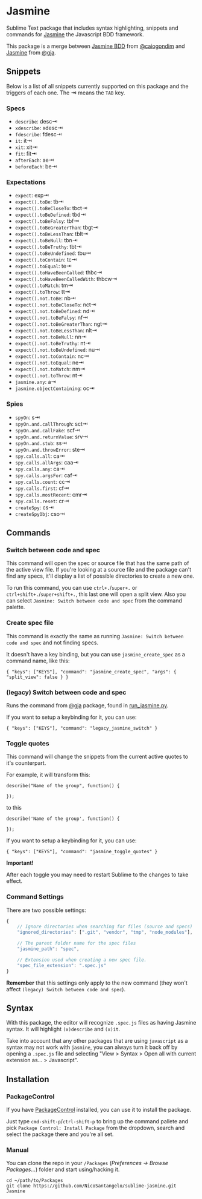 # Jasmine

Sublime Text package that includes syntax highlighting, snippets and commands for [Jasmine](http://jasmine.github.io) the Javascript BDD framework.

This package is a merge between [Jasmine BDD](https://github.com/caiogondim/jasmine-sublime-snippets) from [@caiogondim](https://github.com/caiogondim) and [Jasmine](https://github.com/gja/sublime-text-2-jasmine) from [@gja](https://github.com/gja).

## Snippets

Below is a list of all snippets currently supported on this package and the triggers of each one. The **⇥** means the `TAB` key.

### Specs
- `describe`: desc⇥
- `xdescribe`: xdesc⇥
- `fdescribe`: fdesc⇥
- `it`: it⇥
- `xit`: xit⇥
- `fit`: fit⇥
- `afterEach`: ae⇥
- `beforeEach`: be⇥

### Expectations
- `expect`: exp⇥
- `expect().toBe`: tb⇥
- `expect().toBeCloseTo`: tbct⇥
- `expect().toBeDefined`: tbd⇥
- `expect().toBeFalsy`: tbf⇥
- `expect().toBeGreaterThan`: tbgt⇥
- `expect().toBeLessThan`: tblt⇥
- `expect().toBeNull`: tbn⇥
- `expect().toBeTruthy`: tbt⇥
- `expect().toBeUndefined`: tbu⇥
- `expect().toContain`: tc⇥
- `expect().toEqual`: te⇥
- `expect().toHaveBeenCalled`: thbc⇥
- `expect().toHaveBeenCalledWith`: thbcw⇥
- `expect().toMatch`: tm⇥
- `expect().toThrow`: tt⇥
- `expect().not.toBe`: nb⇥
- `expect().not.toBeCloseTo`: nct⇥
- `expect().not.toBeDefined`: nd⇥
- `expect().not.toBeFalsy`: nf⇥
- `expect().not.toBeGreaterThan`: ngt⇥
- `expect().not.toBeLessThan`: nlt⇥
- `expect().not.toBeNull`: nn⇥
- `expect().not.toBeTruthy`: nt⇥
- `expect().not.toBeUndefined`: nu⇥
- `expect().not.toContain`: nc⇥
- `expect().not.toEqual`: ne⇥
- `expect().not.toMatch`: nm⇥
- `expect().not.toThrow`: nt⇥
- `jasmine.any`: a⇥
- `jasmine.objectContaining`: oc⇥

### Spies
- `spyOn`: s⇥
- `spyOn.and.callThrough`: sct⇥
- `spyOn.and.callFake`: scf⇥
- `spyOn.and.returnValue`: srv⇥
- `spyOn.and.stub`: ss⇥
- `spyOn.and.throwError`: ste⇥
- `spy.calls.all`: ca⇥
- `spy.calls.allArgs`: caa⇥
- `spy.calls.any`: ca⇥
- `spy.calls.argsFor`: caf⇥
- `spy.calls.count`: cc⇥
- `spy.calls.first`: cf⇥
- `spy.calls.mostRecent`: cmr⇥
- `spy.calls.reset`: cr⇥
- `createSpy`: cs⇥
- `createSpyObj`: cso⇥


## Commands

### Switch between code and spec

This command will open the spec or source file that has the same path of the active view file.
If you're looking at a source file and the package can't find any specs, it'll display a list of possible directories to create a new one.

To run this command, you can use `ctrl+.`/`super+.` or `ctrl+shift+.`/`super+shift+.`, this last one will open a split view. Also you can select `Jasmine: Switch between code and spec` from the command palette.

### Create spec file

This command is exactly the same as running `Jasmine: Switch between code and spec` and not finding specs.

It doesn't have a key binding, but you can use `jasmine_create_spec` as a command name, like this:

`{ "keys": ["KEYS"], "command": "jasmine_create_spec", "args": { "split_view": false } }`

### (legacy) Switch between code and spec

Runs the command from [@gja](https://github.com/gja) package, found in [run_jasmine.py](https://github.com/gja/sublime-text-2-jasmine/blob/master/run_jasmine.py).

If you want to setup a keybinding for it, you can use:

`{ "keys": ["KEYS"], "command": "legacy_jasmine_switch" }`

### Toggle quotes

This command will change the snippets from the current active quotes to it's counterpart.

For example, it will transform this:

````
describe("Name of the group", function() {
    
});
````

to this

````
describe('Name of the group', function() {
    
});
````

If you want to setup a keybinding for it, you can use:

`{ "keys": ["KEYS"], "command": "jasmine_toggle_quotes" }`

**Important!**

After each toggle you may need to restart Sublime to the changes to take effect.

### Command Settings

There are two possible settings:
```javascript
{
    // Ignore directories when searching for files (source and specs)
    "ignored_directories": [".git", "vendor", "tmp", "node_modules"],

    // The parent folder name for the spec files
    "jasmine_path": "spec",

    // Extension used when creating a new spec file. 
    "spec_file_extension": ".spec.js"
}
```

**Remember** that this settings only apply to the new command (they won't affect `(legacy) Switch between code and spec`).

## Syntax

With this package, the editor will recognize `.spec.js` files as having Jasmine syntax. It will highlight `(x)describe` and `(x)it`.

Take into account that any other packages that are using `javascript` as a syntax may not work with `jasmine`, you can always turn it back off by opening a `.spec.js` file and selecting "View > Syntax > Open all with current extension as... > Javascript".

## Installation

### PackageControl

If you have [PackageControl](http://wbond.net/sublime_packages/package_control) installed, you can use it to install the package.

Just type `cmd-shift-p`/`ctrl-shift-p` to bring up the command pallete and pick `Package Control: Install Package` from the dropdown, search and select the package there and you're all set.

### Manual

You can clone the repo in your `/Packages` (*Preferences -> Browse Packages...*) folder and start using/hacking it.
    
    cd ~/path/to/Packages
    git clone https://github.com/NicoSantangelo/sublime-jasmine.git Jasmine
